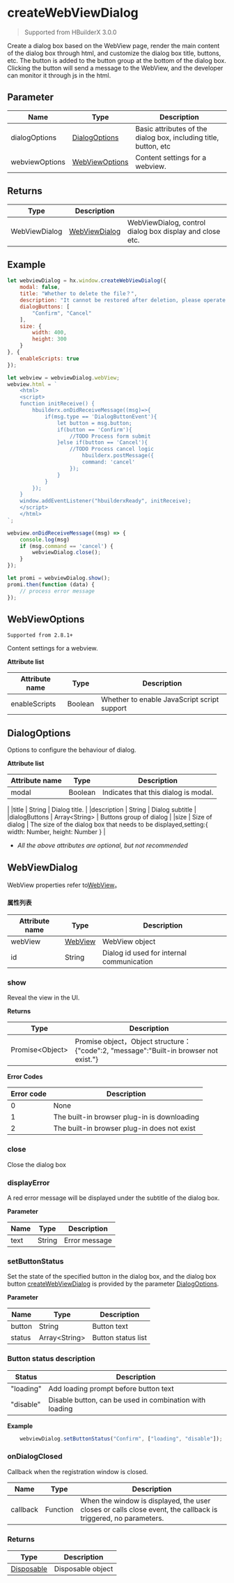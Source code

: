 # createWebViewDialog

> Supported from HBuilderX 3.0.0

Create a dialog box based on the WebView page, render the main content of the dialog box through html, and customize the dialog box title, buttons, etc. The button is added to the button group at the bottom of the dialog box. Clicking the button will send a message to the WebView, and the developer can monitor it through js in the html.

## Parameter

|Name	|Type					|Description											|
|--		|--							|--												|
|dialogOptions 	|[DialogOptions](#DialogOptions)	|Basic attributes of the dialog box, including title, button, etc	|
|webviewOptions |[WebViewOptions](#WebViewOptions)	|Content settings for a webview.	|

## Returns

|Type|Description							|					|
|--				|--								| --				|
|WebViewDialog	|[WebViewDialog](#WebViewDialog)	| WebViewDialog, control dialog box display and close etc.|

## Example
```Javascript
let webviewDialog = hx.window.createWebViewDialog({
    modal: false,
    title: "Whether to delete the file？",
    description: "It cannot be restored after deletion, please operate with caution. You can also go to the recycle bin.",
    dialogButtons: [
        "Confirm", "Cancel"
    ],
    size: {
        width: 400,
        height: 300
    }
}, {
    enableScripts: true
});

let webview = webviewDialog.webView;
webview.html = `
    <html>
    <script>
    function initReceive() {
        hbuilderx.onDidReceiveMessage((msg)=>{
            if(msg.type == 'DialogButtonEvent'){
                let button = msg.button;
                if(button == 'Confirm'){
                    //TODO Process form submit
                }else if(button == 'Cancel'){
                    //TODO Process cancel logic
                        hbuilderx.postMessage({
                        command: 'cancel'
                    });
                }
            }
        });
    }
    window.addEventListener("hbuilderxReady", initReceive);
    </script>
    </html>
`;

webview.onDidReceiveMessage((msg) => {
    console.log(msg)
    if (msg.command == 'cancel') {
        webviewDialog.close();
    }
});

let promi = webviewDialog.show();
promi.then(function (data) {
    // process error message
});
```

## WebViewOptions
`Supported from 2.8.1+`

Content settings for a webview.

**Attribute list**

|Attribute name			|Type	|Description						|
|--				|--			|--							|
|enableScripts	|Boolean	|Whether to enable JavaScript script support	|


## DialogOptions

Options to configure the behaviour of dialog.

**Attribute list**

|Attribute name		|Type	|Description				|
|--			|--			|--					|
|modal      | Boolean	| Indicates that this dialog is modal.

 |
|title      | String	| Dialog title. |
|description       | String	| Dialog subtitle |
|dialogButtons   | Array&lt;String&gt;	| Buttons group of dialog |
|size       | Size of dialog | The size of the dialog box that needs to be displayed,setting:{ width: Number, height: Number } |

- *All the above attributes are optional, but not recommended*

## WebViewDialog

WebView properties refer to[WebView](#WebView)。

#### 属性列表

|Attribute name		|Type	|Description				|
|--			|--			|--					|
|webView | [WebView](#WebView)	| WebView object |
|id      | String	| Dialog id used for internal communication |

### show

Reveal the view in the UI.

**Returns**

|Type	|Description		|
|--			|--			|
|Promise&lt;Object&gt;	|Promise object，Object structure：{"code":2, "message":"Built-in browser not exist."}|

**Error Codes**

|Error code		| Description									|
|--			|--										|
|0	| None |
|1	| The built-in browser plug-in is downloading |
|2	| The built-in browser plug-in does not exist |

### close

Close the dialog box

### displayError

A red error message will be displayed under the subtitle of the dialog box.

**Parameter**

|Name	|Type	|Description			|
|--			|--			|--				|
|text		|String		| Error message  |

### setButtonStatus

Set the state of the specified button in the dialog box, and the dialog box button [createWebViewDialog](#createWebViewDialog) is provided by the parameter [DialogOptions](#DialogOptions).

**Parameter**

|Name	|Type	|Description			|
|--			|--			|--				|
|button		|String		| Button text  |
|status		|Array&lt;String&gt;	| Button status list|

### Button status description

|Status		| Description      |
|--			|--	        |
|"loading"	| Add loading prompt before button text |
|"disable"	| Disable button, can be used in combination with loading  |  

**Example**
``` javascript
    webviewDialog.setButtonStatus("Confirm", ["loading", "disable"]);
```

### onDialogClosed

Callback when the registration window is closed.

|Name	|Type	|Description			|
|--			|--			|--				|
|callback	|Function		|When the window is displayed, the user closes or calls close event, the callback is triggered, no parameters.

### Returns

|Type	|Description			|
|--			|--				|
|[Disposable](/ExtensionDocs/Api/other/Disposable)	| Disposable object	|
